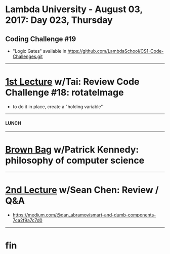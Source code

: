 # Lambda University - August 03, 2017: Day 023, Thursday
## Coding Challenge #19
- "Logic Gates" available in https://github.com/LambdaSchool/CS1-Code-Challenges.git
***
# [1st Lecture](https://youtu.be/Hmi4Y7JluzM) w/Tai: Review Code Challenge #18: rotateImage
- to do it in place, create a "holding variable"

***
#### LUNCH
***
# [Brown Bag](https://youtu.be/fcbLwbqWKjI) w/Patrick Kennedy: philosophy of computer science
***
# [2nd Lecture](VIDEO_RECORDED_NOT_POSTED) w/Sean Chen: Review / Q&A
- https://medium.com/@dan_abramov/smart-and-dumb-components-7ca2f9a7c7d0

***
# fin
